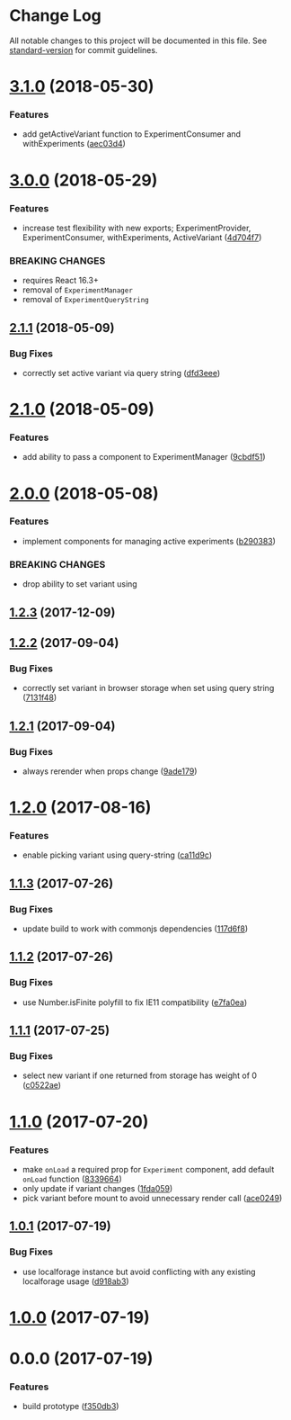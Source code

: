 # Change Log

All notable changes to this project will be documented in this file. See [standard-version](https://github.com/conventional-changelog/standard-version) for commit guidelines.

<a name="3.1.0"></a>
# [3.1.0](https://github.com/danhayden/react-simple-experiment/compare/v3.0.0...v3.1.0) (2018-05-30)


### Features

* add getActiveVariant function to ExperimentConsumer and withExperiments ([aec03d4](https://github.com/danhayden/react-simple-experiment/commit/aec03d4))



<a name="3.0.0"></a>
# [3.0.0](https://github.com/danhayden/react-simple-experiment/compare/v2.1.1...v3.0.0) (2018-05-29)


### Features

* increase test flexibility with new exports; ExperimentProvider, ExperimentConsumer, withExperiments, ActiveVariant ([4d704f7](https://github.com/danhayden/react-simple-experiment/commit/4d704f7))


### BREAKING CHANGES

* requires React 16.3+
* removal of `ExperimentManager`
* removal of `ExperimentQueryString`



<a name="2.1.1"></a>
## [2.1.1](https://github.com/danhayden/react-simple-experiment/compare/v2.1.0...v2.1.1) (2018-05-09)


### Bug Fixes

* correctly set active variant via query string ([dfd3eee](https://github.com/danhayden/react-simple-experiment/commit/dfd3eee))



<a name="2.1.0"></a>
# [2.1.0](https://github.com/danhayden/react-simple-experiment/compare/v2.0.0...v2.1.0) (2018-05-09)


### Features

* add ability to pass a component to ExperimentManager ([9cbdf51](https://github.com/danhayden/react-simple-experiment/commit/9cbdf51))



<a name="2.0.0"></a>
# [2.0.0](https://github.com/danhayden/react-simple-experiment/compare/v1.2.3...v2.0.0) (2018-05-08)


### Features

* implement components for managing active experiments ([b290383](https://github.com/danhayden/react-simple-experiment/commit/b290383))


### BREAKING CHANGES

* drop ability to set variant using <Experiment />



<a name="1.2.3"></a>
## [1.2.3](https://github.com/danhayden/react-simple-experiment/compare/v1.2.2...v1.2.3) (2017-12-09)



<a name="1.2.2"></a>
## [1.2.2](https://github.com/danhayden/react-simple-experiment/compare/v1.2.1...v1.2.2) (2017-09-04)


### Bug Fixes

* correctly set variant in browser storage when set using query string ([7131f48](https://github.com/danhayden/react-simple-experiment/commit/7131f48))



<a name="1.2.1"></a>
## [1.2.1](https://github.com/danhayden/react-simple-experiment/compare/v1.2.0...v1.2.1) (2017-09-04)


### Bug Fixes

* always rerender when props change ([9ade179](https://github.com/danhayden/react-simple-experiment/commit/9ade179))



<a name="1.2.0"></a>
# [1.2.0](https://github.com/danhayden/react-simple-experiment/compare/v1.1.3...v1.2.0) (2017-08-16)


### Features

* enable picking variant using query-string ([ca11d9c](https://github.com/danhayden/react-simple-experiment/commit/ca11d9c))



<a name="1.1.3"></a>
## [1.1.3](https://github.com/danhayden/react-simple-experiment/compare/v1.1.2...v1.1.3) (2017-07-26)


### Bug Fixes

* update build to work with commonjs dependencies ([117d6f8](https://github.com/danhayden/react-simple-experiment/commit/117d6f8))



<a name="1.1.2"></a>
## [1.1.2](https://github.com/danhayden/react-simple-experiment/compare/v1.1.1...v1.1.2) (2017-07-26)


### Bug Fixes

* use Number.isFinite polyfill to fix IE11 compatibility ([e7fa0ea](https://github.com/danhayden/react-simple-experiment/commit/e7fa0ea))



<a name="1.1.1"></a>
## [1.1.1](https://github.com/danhayden/react-simple-experiment/compare/v1.1.0...v1.1.1) (2017-07-25)


### Bug Fixes

* select new variant if one returned from storage has weight of 0 ([c0522ae](https://github.com/danhayden/react-simple-experiment/commit/c0522ae))



<a name="1.1.0"></a>
# [1.1.0](https://github.com/danhayden/react-simple-experiment/compare/v1.0.1...v1.1.0) (2017-07-20)


### Features

* make `onLoad` a required prop for `Experiment` component, add default `onLoad` function ([8339664](https://github.com/danhayden/react-simple-experiment/commit/8339664))
* only update if variant changes ([1fda059](https://github.com/danhayden/react-simple-experiment/commit/1fda059))
* pick variant before mount to avoid unnecessary render call ([ace0249](https://github.com/danhayden/react-simple-experiment/commit/ace0249))



<a name="1.0.1"></a>
## [1.0.1](https://github.com/danhayden/react-simple-experiment/compare/v1.0.0...v1.0.1) (2017-07-19)


### Bug Fixes

* use localforage instance but avoid conflicting with any existing localforage usage ([d918ab3](https://github.com/danhayden/react-simple-experiment/commit/d918ab3))



<a name="1.0.0"></a>
# [1.0.0](https://github.com/danhayden/react-simple-experiment/compare/v0.0.0...v1.0.0) (2017-07-19)



<a name="0.0.0"></a>
# 0.0.0 (2017-07-19)


### Features

* build prototype ([f350db3](https://github.com/danhayden/react-simple-experiment/commit/f350db3))
